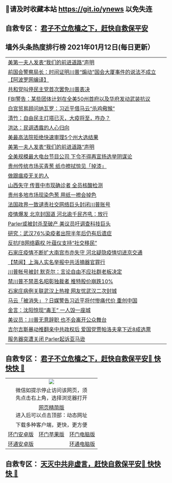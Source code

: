 ## 📩请及时收藏本站 https://git.io/ynews 以免失连</a>
## 自救专区： [君子不立危樯之下，赶快自救保平安 ](https://github.com/pwgy/td/blob/master/README.md)

## 墙外头条热度排行榜 2021年01月12日(每日更新）

 <table>
<tr><td colspan="2" align="left"><a href="https://dzkkmfus.zggfd.cyou/?name=c1265732&key=pzykfwejorbvjhqc&from=gy2">美第一夫人发表“我们的前进道路”声明</a></td></tr>
<tr><td colspan="2" align="left"><a href="https://dzkkmfus.zggfd.cyou/?name=c1265738&key=pzykfwejorbvjhqc&from=gy2">前国会警察局长：时间证明川普“煽动&quot;国会大厦事件的说法不成立【阿波罗网编译】</a></td></tr>
<tr><td colspan="2" align="left"><a href="https://dzkkmfus.zggfd.cyou/?name=c1265788&key=pzykfwejorbvjhqc&from=gy2">共和党叫停民主党首次罢免川普表决</a></td></tr>
<tr><td colspan="2" align="left"><a href="https://dzkkmfus.zggfd.cyou/?name=c1265807&key=pzykfwejorbvjhqc&from=gy2">FBI警告：某些团体计划在全美50州首府以及华府发动武装抗议</a></td></tr>
<tr><td colspan="2" align="left"><a href="https://dzkkmfus.zggfd.cyou/?name=c1265789&key=pzykfwejorbvjhqc&from=gy2">白宫贸易顾问纳瓦罗：习近平借马云“杀鸡儆猴”</a></td></tr>
<tr><td colspan="2" align="left"><a href="https://dzkkmfus.zggfd.cyou/?name=c1265745&key=pzykfwejorbvjhqc&from=gy2">清竹：自由民主灯塔已灭，大疫将至，咋办？</a></td></tr>
<tr><td colspan="2" align="left"><a href="https://dzkkmfus.zggfd.cyou/?name=c1265799&key=pzykfwejorbvjhqc&from=gy2">洪达：民调透露的人心归向</a></td></tr>
<tr><td colspan="2" align="left"><a href="https://dzkkmfus.zggfd.cyou/?name=c1265770&key=pzykfwejorbvjhqc&from=gy2">美最高法院拒绝快速审理5个州大选结果</a></td></tr>
<tr><td colspan="2" align="left"><a href="https://dzkkmfus.zggfd.cyou/?name=c1265771&key=pzykfwejorbvjhqc&from=gy2">美第一夫人发表“我们的前进道路”声明</a></td></tr>
<tr><td colspan="2" align="left"><a href="https://dzkkmfus.zggfd.cyou/?name=c1265768&key=pzykfwejorbvjhqc&from=gy2">全美规模最大电台节目公司 下令不得再宣扬选举阴谋论</a></td></tr>
<tr><td colspan="2" align="left"><a href="https://dzkkmfus.zggfd.cyou/?name=c1265787&key=pzykfwejorbvjhqc&from=gy2">贵州传统市场买青葱 纸巾擦拭惊见「掉漆」</a></td></tr>
<tr><td colspan="2" align="left"><a href="https://dzkkmfus.zggfd.cyou/?name=c1265756&key=pzykfwejorbvjhqc&from=gy2">做跟瘟疫无关的人</a></td></tr>
<tr><td colspan="2" align="left"><a href="https://dzkkmfus.zggfd.cyou/?name=c1265794&key=pzykfwejorbvjhqc&from=gy2">山西失守 传晋中市现确诊者 全员核酸检测</a></td></tr>
<tr><td colspan="2" align="left"><a href="https://dzkkmfus.zggfd.cyou/?name=c1265797&key=pzykfwejorbvjhqc&from=gy2">贵州多地市场现染色葱 用纸一擦会掉色</a></td></tr>
<tr><td colspan="2" align="left"><a href="https://dzkkmfus.zggfd.cyou/?name=c1265812&key=pzykfwejorbvjhqc&from=gy2">法国政界一致谴责社交网络巨头封闭川普账号</a></td></tr>
<tr><td colspan="2" align="left"><a href="https://dzkkmfus.zggfd.cyou/?name=c1265793&key=pzykfwejorbvjhqc&from=gy2">疫情爆发 北京封国道 河北逾千民齐吼：放行</a></td></tr>
<tr><td colspan="2" align="left"><a href="https://dzkkmfus.zggfd.cyou/?name=c1265803&key=pzykfwejorbvjhqc&from=gy2">Parler或被封杀至破产 美议员吁调查科技巨头</a></td></tr>
<tr><td colspan="2" align="left"><a href="https://dzkkmfus.zggfd.cyou/?name=c1265755&key=pzykfwejorbvjhqc&from=gy2">研究：武汉76%染疫者出院半年后仍有后遗症</a></td></tr>
<tr><td colspan="2" align="left"><a href="https://dzkkmfus.zggfd.cyou/?name=c1265811&key=pzykfwejorbvjhqc&from=gy2">反抗FB网络霸权 叶蕴仪支持“社交移民”</a></td></tr>
<tr><td colspan="2" align="left"><a href="https://dzkkmfus.zggfd.cyou/?name=c1265749&key=pzykfwejorbvjhqc&from=gy2">石家庄疫情不断扩大南宫市亦失守 河北疑隐疫情切进京交通</a></td></tr>
<tr><td colspan="2" align="left"><a href="https://dzkkmfus.zggfd.cyou/?name=c1265734&key=pzykfwejorbvjhqc&from=gy2">【禁闻】上海人实名举报中共活摘器官罪行</a></td></tr>
<tr><td colspan="2" align="left"><a href="https://dzkkmfus.zggfd.cyou/?name=c1265764&key=pzykfwejorbvjhqc&from=gy2">川普帐号被封 默克尔：言论自由不应社群老板决定</a></td></tr>
<tr><td colspan="2" align="left"><a href="https://dzkkmfus.zggfd.cyou/?name=c1265747&key=pzykfwejorbvjhqc&from=gy2">禁川普不禁恶名昭彰独裁者 推特股价崩跌10%</a></td></tr>
<tr><td colspan="2" align="left"><a href="https://dzkkmfus.zggfd.cyou/?name=c1265790&key=pzykfwejorbvjhqc&from=gy2">石家庄病例关联武汉上热搜 网友忧武汉二次封城</a></td></tr>
<tr><td colspan="2" align="left"><a href="https://dzkkmfus.zggfd.cyou/?name=c1265761&key=pzykfwejorbvjhqc&from=gy2">马云「被消失」？日媒警告习近平将付惨痛代价 重创中国</a></td></tr>
<tr><td colspan="2" align="left"><a href="https://dzkkmfus.zggfd.cyou/?name=c1265758&key=pzykfwejorbvjhqc&from=gy2">金言：沈阳惊现“毒王” 一人毁一座城</a></td></tr>
<tr><td colspan="2" align="left"><a href="https://dzkkmfus.zggfd.cyou/?name=c1265775&key=pzykfwejorbvjhqc&from=gy2">美议员：川普无意辞职 也不会离开公众舞台</a></td></tr>
<tr><td colspan="2" align="left"><a href="https://dzkkmfus.zggfd.cyou/?name=c1265762&key=pzykfwejorbvjhqc&from=gy2">吉尔吉斯暴动推翻亲中共政权后 爱国党贾帕洛夫拿下近8成选票</a></td></tr>
<tr><td colspan="2" align="left"><a href="https://dzkkmfus.zggfd.cyou/?name=c1265801&key=pzykfwejorbvjhqc&from=gy2">服务器突遭关闭 Parler起诉亚马逊</a></td></tr>

</table>

 ## 自救专区： [君子不立危樯之下，赶快自救保平安🍎 快快快 📩](https://github.com/pwgy/td/blob/master/README.md)
 
<table>
  <tr>
    <td colspan="3" align="center"><img src="https://cdn.jsdelivr.net/gh/opipe/up/oGate65.jpg"/></td>
  </tr>
  <tr>
    <td colspan="3" align="center">微信如提示停止访问该网页，须<br/>先点击右上角，选择浏览器打开</td>
  <tr>
  <tr>
    <td colspan="3" align="center"><a href="https://gitcdn.xyz/cdn/otiny/up/master/show005.htm">网页精简版</a><br/>进入后可以点击顶部：动态网址</td>
  </tr>
  <tr>
    <td colspan="3" align="center">下载多种客户端，更快，更方便</td>
  <tr>
  <tr>
    <td align="center"><a href="https://cdn.jsdelivr.net/gh/opipe/up/oGatea.apk">环门安卓版</a></td>
    <td align="center"><a href="https://x.co/odisk">环门苹果版</a></td>
    <td align="center"><a href="https://cdn.jsdelivr.net/gh/opipe/up/oGate.zip">环门电脑版</a></td>
  </tr>
  <tr>
    <td align="center"><a href="https://cdn.jsdelivr.net/gh/opipe/up/oPipe.apk">环通安卓版</a></td>
    <td align="center"></td>
    <td align="center"><a href="https://raw.githubusercontent.com/opipe/up/master/oPipe.zip">环通电脑版</a></td>
  </tr>
  
</table>


 ## 自救专区： [天灭中共非虚言，赶快自救保平安🍎 快快快 📩](https://github.com/pwgy/td/blob/master/README.md)
